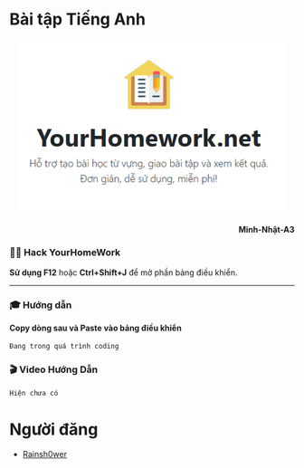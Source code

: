# Bài tập Tiếng Anh

<p align="center">
     <img width="478" height="304" src="resources/yourhomework.png"/>
</p>

#### <p align="right"> Minh-Nhật-A3

### 👨‍💻 Hack YourHomeWork

**Sử dụng F12** hoặc **Ctrl+Shift+J** để mở phần bảng điều khiển.

----

### 🎓 Hướng dẫn

**Copy dòng sau và Paste vào bảng điều khiển**

``` Đang trong quá trình coding ```

### 🎬 Video Hướng Dẫn
``` Hiện chưa có ```

# Người đăng
- [Rainsh0wer](https://github.com/Rainsh0wer)


